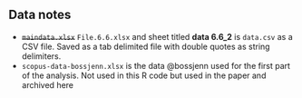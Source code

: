 ## Data notes

- <del>``maindata.xlsx``</del> ``File.6.6.xlsx`` and sheet titled **data 6.6_2** is ``data.csv`` as a CSV file. Saved as a tab delimited file with double quotes as string delimiters.
- ``scopus-data-bossjenn.xlsx`` is the data @bossjenn used for the first part
  of the analysis. Not used in this R code but used in the paper and archived
  here
